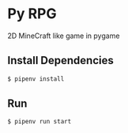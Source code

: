 # Py RPG

2D MineCraft like game in pygame

## Install Dependencies

```bash
$ pipenv install
```

## Run

```bash
$ pipenv run start
```
